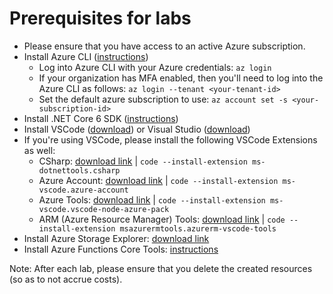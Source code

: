 # Prerequisites for labs

* Please ensure that you have access to an active Azure subscription.
* Install Azure CLI ([instructions](https://docs.microsoft.com/en-us/cli/azure/install-azure-cli?view=azure-cli-latest))
  * Log into Azure CLI with your Azure credentials: `az login`
  * If your organization has MFA enabled, then you'll need to log into the Azure CLI as follows: `az login --tenant <your-tenant-id>`
  * Set the default azure subscription to use: `az account set -s <your-subscription-id>`
* Install .NET Core 6 SDK ([instructions](https://dotnet.microsoft.com/download/dotnet/6.0))
* Install VSCode ([download](https://code.visualstudio.com/)) or Visual Studio ([download](https://visualstudio.microsoft.com/))
* If you're using VSCode, please install the following VSCode Extensions as well:
  * CSharp: [download link](https://marketplace.visualstudio.com/items?itemName=ms-dotnettools.csharp) | `code --install-extension ms-dotnettools.csharp`
  * Azure Account: [download link](https://marketplace.visualstudio.com/items?itemName=ms-vscode.azure-account) | `code --install-extension ms-vscode.azure-account`
  * Azure Tools: [download link](https://marketplace.visualstudio.com/items?itemName=ms-vscode.vscode-node-azure-pack) | `code --install-extension ms-vscode.vscode-node-azure-pack`
  * ARM (Azure Resource Manager) Tools: [download link](https://marketplace.visualstudio.com/items?itemName=msazurermtools.azurerm-vscode-tools) | `code --install-extension msazurermtools.azurerm-vscode-tools`
* Install Azure Storage Explorer: [download link](https://azure.microsoft.com/en-in/features/storage-explorer/)
* Install Azure Functions Core Tools: [instructions](https://docs.microsoft.com/en-us/azure/azure-functions/functions-run-local?tabs=linux%2Ccsharp%2Cbash#v2)

Note: After each lab, please ensure that you delete the created resources (so as to not accrue costs).

